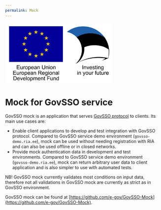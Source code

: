 ```yaml
---
permalink: Mock
---
```


<img src='img/eu_regional_development_fund_horizontal.jpg' width="350" height="200" alt="European Union European Regional Development Fund"/>

# Mock for GovSSO service

GovSSO mock is an application that serves [GovSSO protocol](TechnicalSpecification) to clients. Its main use cases are:

* Enable client applications to develop and test integration with GovSSO protocol. Compared to GovSSO service demo
  environment (`govsso-demo.ria.ee`), mock can be used without needing registration with RIA and can also be used
  offline or in closed networks.
* Provide mock authentication data in development and test environments. Compared to GovSSO service demo environment
  (`govsso-demo.ria.ee`), mock can return arbitrary user data to client application and is also simpler to use with
  automated tests.

NB! GovSSO mock currently validates most conditions on input data, therefore not all validations in GovSSO mock are
currently as strict as in GovSSO environment.

GovSSO mock can be found at [https://github.com/e-gov/GovSSO-Mock](https://github.com/e-gov/GovSSO-Mock).
